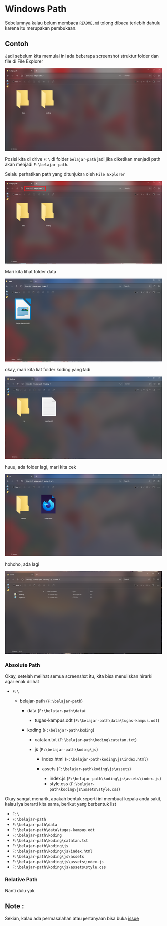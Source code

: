 # Windows Path

Sebelumnya kalau belum membaca [`README.md`](https://github.com/Cyber-STMIK-Amikom-Surakarta/materi-path/blob/main/README.md) tolong dibaca terlebih dahulu karena itu merupakan pembukaan.

## Contoh

Jadi sebelum kita memulai ini ada beberapa screenshot struktur folder dan file di File Explorer

![](./images/windows/belajar-path-root-1.png)

Posisi kita di drive `F:\` di folder `belajar-path` jadi jika diketikan menjadi path akan menjadi `F:\belajar-path`.

Selalu perhatikan path yang ditunjukan oleh `File Explorer`

![](./images/windows/belajar-path-root-1-highlighted.png)

Mari kita lihat folder data

![](./images/windows/data-path.png)

okay, mari kita liat folder koding yang tadi

![](./images/windows/koding-path.png)

huuu, ada folder lagi, mari kita cek

![](./images/windows/js-path.png)

hohoho, ada lagi

![](./images/windows/assets-path.png)

### Absolute Path

Okay, setelah melihat semua screenshot itu, kita bisa menuliskan hirarki agar enak dilihat

- `F:\`

    - belajar-path (`F:\belajar-path`)

        - data (`F:\belajar-path\data`)
        
            - tugas-kampus.odt (`F:\belajar-path\data\tugas-kampus.odt`)

        - koding (`F:\belajar-path\koding`)

            - catatan.txt (`F:\belajar-path\koding\catatan.txt`)

            - js (`F:\belajar-path\koding\js`)

                - index.html (`F:\belajar-path\koding\js\index.html`)

                - assets (`F:\belajar-path\koding\js\assets`)

                    - index.js (`F:\belajar-path\koding\js\assets\index.js`)
                    - style.css (`F:\belajar-path\koding\js\assets\style.css`)

Okay sangat menarik, apakah bentuk seperti ini membuat kepala anda sakit, kalau iya berarti kita sama, berikut yang berbentuk list

- `F:\`
- `F:\belajar-path`
- `F:\belajar-path\data`
- `F:\belajar-path\data\tugas-kampus.odt`
- `F:\belajar-path\koding`
- `F:\belajar-path\koding\catatan.txt`
- `F:\belajar-path\koding\js`
- `F:\belajar-path\koding\js\index.html`
- `F:\belajar-path\koding\js\assets`
- `F:\belajar-path\koding\js\assets\index.js`
- `F:\belajar-path\koding\js\assets\style.css`

### Relative Path

Nanti dulu yak

## Note : 

Sekian, kalau ada permasalahan atau pertanyaan bisa buka [issue](https://github.com/Cyber-STMIK-Amikom-Surakarta/materi-path/issues)
